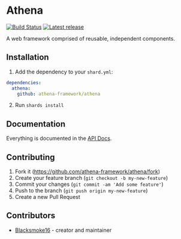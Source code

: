 # Athena

[![Build Status](https://img.shields.io/github/workflow/status/athena-framework/athena/CI)](https://github.com/athena-framework/athena/actions)
[![Latest release](https://img.shields.io/github/release/athena-framework/athena.svg?style=flat-square)](https://github.com/athena-framework/athena/releases)

A web framework comprised of reusable, independent components.

## Installation

1. Add the dependency to your `shard.yml`:

```yaml
dependencies:
  athena:
    github: athena-framework/athena
```

2. Run `shards install`

## Documentation

Everything is documented in the [API Docs](https://athena-framework.github.io/athena/Athena/Routing.html).

## Contributing

1. Fork it (https://github.com/athena-framework/athena/fork)
2. Create your feature branch (`git checkout -b my-new-feature`)
3. Commit your changes (`git commit -am 'Add some feature'`)
4. Push to the branch (`git push origin my-new-feature`)
5. Create a new Pull Request

## Contributors

- [Blacksmoke16](https://github.com/blacksmoke16) - creator and maintainer
